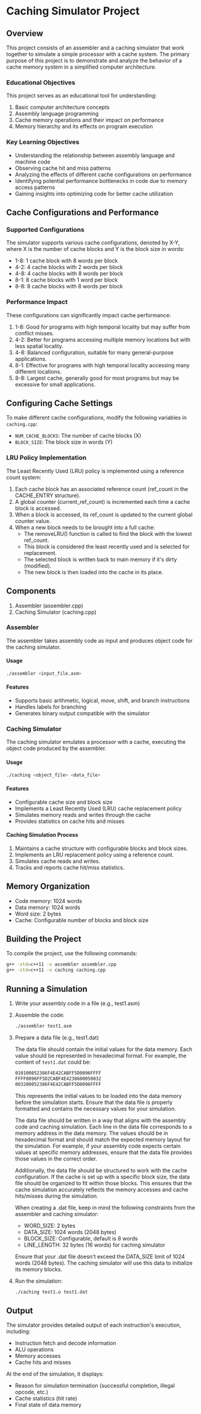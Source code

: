 # Caching Simulator Project

## Overview

This project consists of an assembler and a caching simulator that work together to simulate a simple processor with a cache system. The primary purpose of this project is to demonstrate and analyze the behavior of a cache memory system in a simplified computer architecture.

### Educational Objectives

This project serves as an educational tool for understanding:

1. Basic computer architecture concepts
2. Assembly language programming
3. Cache memory operations and their impact on performance
4. Memory hierarchy and its effects on program execution

### Key Learning Objectives

- Understanding the relationship between assembly language and machine code
- Observing cache hit and miss patterns
- Analyzing the effects of different cache configurations on performance
- Identifying potential performance bottlenecks in code due to memory access patterns
- Gaining insights into optimizing code for better cache utilization

## Cache Configurations and Performance

### Supported Configurations

The simulator supports various cache configurations, denoted by X-Y, where X is the number of cache blocks and Y is the block size in words:

- 1-8: 1 cache block with 8 words per block
- 4-2: 4 cache blocks with 2 words per block
- 4-8: 4 cache blocks with 8 words per block
- 8-1: 8 cache blocks with 1 word per block
- 8-8: 8 cache blocks with 8 words per block

### Performance Impact

These configurations can significantly impact cache performance:

1. 1-8: Good for programs with high temporal locality but may suffer from conflict misses.
2. 4-2: Better for programs accessing multiple memory locations but with less spatial locality.
3. 4-8: Balanced configuration, suitable for many general-purpose applications.
4. 8-1: Effective for programs with high temporal locality accessing many different locations.
5. 8-8: Largest cache, generally good for most programs but may be excessive for small applications.

## Configuring Cache Settings

To make different cache configurations, modify the following variables in `caching.cpp`:

- `NUM_CACHE_BLOCKS`: The number of cache blocks (X)
- `BLOCK_SIZE`: The block size in words (Y)

### LRU Policy Implementation

The Least Recently Used (LRU) policy is implemented using a reference count system:

1. Each cache block has an associated reference count (ref_count in the CACHE_ENTRY structure).
2. A global counter (current_ref_count) is incremented each time a cache block is accessed.
3. When a block is accessed, its ref_count is updated to the current global counter value.
4. When a new block needs to be brought into a full cache:
   - The removeLRU() function is called to find the block with the lowest ref_count.
   - This block is considered the least recently used and is selected for replacement.
   - The selected block is written back to main memory if it's dirty (modified).
   - The new block is then loaded into the cache in its place.

## Components

1. Assembler (assembler.cpp)
2. Caching Simulator (caching.cpp)

### Assembler

The assembler takes assembly code as input and produces object code for the caching simulator.

#### Usage

```bash
./assembler <input_file.asm>
```

#### Features

- Supports basic arithmetic, logical, move, shift, and branch instructions
- Handles labels for branching
- Generates binary output compatible with the simulator

### Caching Simulator

The caching simulator emulates a processor with a cache, executing the object code produced by the assembler.

#### Usage

```bash
./caching <object_file> <data_file>
```

#### Features

- Configurable cache size and block size
- Implements a Least Recently Used (LRU) cache replacement policy
- Simulates memory reads and writes through the cache
- Provides statistics on cache hits and misses

#### Caching Simulation Process

1. Maintains a cache structure with configurable blocks and block sizes.
2. Implements an LRU replacement policy using a reference count.
3. Simulates cache reads and writes.
4. Tracks and reports cache hit/miss statistics.

## Memory Organization

- Code memory: 1024 words
- Data memory: 1024 words
- Word size: 2 bytes
- Cache: Configurable number of blocks and block size

## Building the Project

To compile the project, use the following commands:

```bash
g++ -std=c++11 -o assembler assembler.cpp
g++ -std=c++11 -o caching caching.cpp
```

## Running a Simulation

1. Write your assembly code in a file (e.g., test1.asm)
2. Assemble the code:

   ```bash
   ./assembler test1.asm
   ```

3. Prepare a data file (e.g., test1.dat)

   The data file should contain the initial values for the data memory. Each value should be represented in hexadecimal format. For example, the content of `test1.dat` could be:

   ```bash
   010100052386F4E42CABFF5D0096FFFF
   FFFF0096FF5D2CABF4E4238600050032
   003200052386F4E42CABFF5D0096FFFF
   ```

   This represents the initial values to be loaded into the data memory before the simulation starts. Ensure that the data file is properly formatted and contains the necessary values for your simulation.

   The data file should be written in a way that aligns with the assembly code and caching simulation. Each line in the data file corresponds to a memory address in the data memory. The values should be in hexadecimal format and should match the expected memory layout for the simulation. For example, if your assembly code expects certain values at specific memory addresses, ensure that the data file provides those values in the correct order.

   Additionally, the data file should be structured to work with the cache configuration. If the cache is set up with a specific block size, the data file should be organized to fit within those blocks. This ensures that the cache simulation accurately reflects the memory accesses and cache hits/misses during the simulation.

   When creating a .dat file, keep in mind the following constraints from the assembler and caching simulator:

   - WORD_SIZE: 2 bytes
   - DATA_SIZE: 1024 words (2048 bytes)
   - BLOCK_SIZE: Configurable, default is 8 words
   - LINE_LENGTH: 32 bytes (16 words) for caching simulator

   Ensure that your .dat file doesn't exceed the DATA_SIZE limit of 1024 words (2048 bytes). The caching simulator will use this data to initialize its memory blocks.

4. Run the simulation:

   ```bash
   ./caching test1.o test1.dat
   ```

## Output

The simulator provides detailed output of each instruction's execution, including:

- Instruction fetch and decode information
- ALU operations
- Memory accesses
- Cache hits and misses

At the end of the simulation, it displays:

- Reason for simulation termination (successful completion, illegal opcode, etc.)
- Cache statistics (hit rate)
- Final state of data memory
